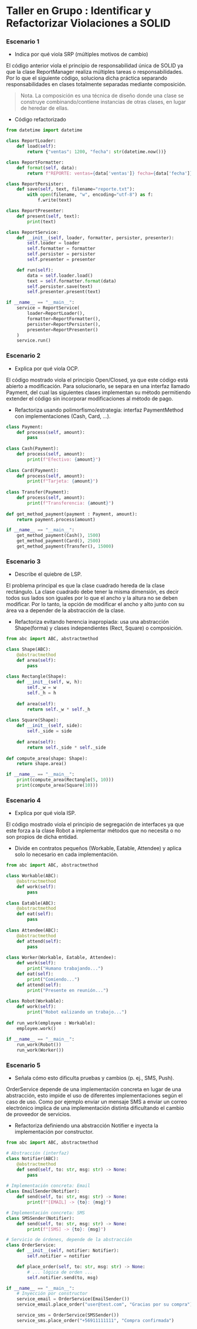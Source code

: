 # Taller en Grupo : Identificar y Refactorizar Violaciones a SOLID

### Escenario 1

* Indica por qué viola SRP (múltiples motivos de cambio)

El código anterior viola el principio de responsabilidad única de SOLID ya que la clase ReportManager realiza múltiples tareas o responsabilidades. Por lo que el siguiente código, soluciona dicha práctica separando responsabilidades en clases totalmente separadas mediante composición.

> Nota. La composición es una técnica de diseño donde una clase se construye combinando/contiene instancias de otras clases, en lugar de heredar de ellas.

* Código refactorizado

```python
from datetime import datetime

class ReportLoader:
    def load(self):
        return {"ventas": 1200, "fecha": str(datetime.now())}

class ReportFormatter:
    def format(self, data):
        return f"REPORTE: ventas={data['ventas']} fecha={data['fecha']}"

class ReportPersister:
    def save(self, text, filename="reporte.txt"):
        with open(filename, "w", encoding="utf-8") as f:
            f.write(text)

class ReportPresenter:
    def present(self, text):
        print(text)

class ReportService:
    def __init__(self, loader, formatter, persister, presenter):
        self.loader = loader
        self.formatter = formatter
        self.persister = persister
        self.presenter = presenter

    def run(self):
        data = self.loader.load()
        text = self.formatter.format(data)
        self.persister.save(text)
        self.presenter.present(text)

if __name__ == "__main__":
    service = ReportService(
        loader=ReportLoader(),
        formatter=ReportFormatter(),
        persister=ReportPersister(),
        presenter=ReportPresenter()
    )
    service.run()

```

### Escenario 2

* Explica por qué viola OCP.

El código mostrado viola el principio Open/Closed, ya que este código está abierto a modificación. Para solucionarlo, se separa en una interfaz llamado Payment, del cual las siguientes clases implementan su método permitiendo extender el código sin incorporar modificaciones al método de pago.

* Refactoriza usando polimorfismo/estrategia: interfaz PaymentMethod con implementaciones (Cash, Card, …).

```python
class Payment:
    def process(self, amount):
        pass
    
class Cash(Payment):
    def process(self, amount):
        print(f"Efectivo: {amount}")
        
class Card(Payment):
    def process(self, amount):
        print(f"Tarjeta: {amount}")
        
class Transfer(Payment):
    def process(self, amount):
        print(f"Transferencia: {amount}")
        
def get_method_payment(payment : Payment, amount):
    return payment.process(amount)

if __name__ == "__main__":
    get_method_payment(Cash(), 1500)
    get_method_payment(Card(), 2500)
    get_method_payment(Transfer(), 15000)
```

### Escenario 3

* Describe el quiebre de LSP.

El problema principal es que la clase cuadrado hereda de la clase rectángulo. La clase cuadrado debe tener la misma dimensión, es decir todos sus lados son iguales por lo que el ancho y la altura no se deben modificar. Por lo tanto, la opción de modificar el ancho y alto junto con su área va a depender de la abstracción de la clase.

* Refactoriza evitando herencia inapropiada: usa una abstracción Shape(forma) y clases independientes (Rect, Square) o composición.

```python
from abc import ABC, abstractmethod

class Shape(ABC):
    @abstractmethod
    def area(self):
        pass
    
class Rectangle(Shape):
    def __init__(self, w, h):
        self._w = w
        self._h = h
        
    def area(self):
        return self._w * self._h
    
class Square(Shape):
    def __init__(self, side):
        self._side = side
        
    def area(self):
        return self._side * self._side
    
def compute_area(shape: Shape):
    return shape.area()

if __name__ == "__main__":
    print(compute_area(Rectangle(5, 10)))
    print(compute_area(Square(10)))
```

### Escenario 4

* Explica por qué viola ISP.

El código mostrado viola el principio de segregación de interfaces ya que este forza a la clase Robot a implementar métodos que no necesita o no son propios de dicha entidad.

* Divide en contratos pequeños (Workable, Eatable, Attendee) y aplica solo lo necesario en cada implementación.

```python
from abc import ABC, abstractmethod

class Workable(ABC):
    @abstractmethod
    def work(self):
        pass
    
class Eatable(ABC):
    @abstractmethod
    def eat(self):
        pass
    
class Attendee(ABC):
    @abstractmethod
    def attend(self):
        pass
    
class Worker(Workable, Eatable, Attendee):
    def work(self):
        print("Humano trabajando...")
    def eat(self):
        print("Comiendo...")
    def attend(self):
        print("Presente en reunión...")
        
class Robot(Workable):
    def work(self):
        print("Robot ealizando un trabajo...")
        
def run_work(employee : Workable):
    employee.work()
    
if __name__ == "__main__":
    run_work(Robot())
    run_work(Worker())
```

### Escenario 5

* Señala cómo esto dificulta pruebas y cambios (p. ej., SMS, Push).

OrderService depende de una implementación concreta en lugar de una abstracción, esto impide el uso de diferentes implementaciones según el caso de uso. Como por ejemplo enviar un mensaje SMS a enviar un correo electrónico implica de una implementación distinta dificultando el cambio de proveedor de servicios.

* Refactoriza definiendo una abstracción Notifier e inyecta la implementación por constructor.

```python
from abc import ABC, abstractmethod

# Abstracción (interfaz)
class Notifier(ABC):
    @abstractmethod
    def send(self, to: str, msg: str) -> None:
        pass
    
# Implementación concreta: Email
class EmailSender(Notifier):
    def send(self, to: str, msg: str) -> None:
        print(f"[EMAIL] -> {to}: {msg}")

# Implementación concreta: SMS
class SMSSender(Notifier):
    def send(self, to: str, msg: str) -> None:
        print(f"[SMS] -> {to}: {msg}")

# Servicio de órdenes, depende de la abstracción
class OrderService:
    def __init__(self, notifier: Notifier):
        self.notifier = notifier

    def place_order(self, to: str, msg: str) -> None:
        # ... lógica de orden ...
        self.notifier.send(to, msg)

if __name__ == "__main__":
    # Inyección por constructor
    service_email = OrderService(EmailSender())
    service_email.place_order("user@test.com", "Gracias por su compra")

    service_sms = OrderService(SMSSender())
    service_sms.place_order("+56911111111", "Compra confirmada")

```